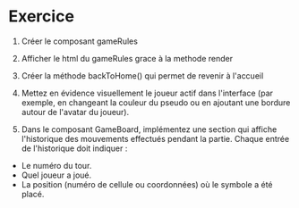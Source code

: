 # Exercice 

1. Créer le composant gameRules 
2. Afficher le html du gameRules grace à la methode render
3. Créer la méthode backToHome() qui permet de revenir à l'accueil

4. Mettez en évidence visuellement le joueur actif dans l'interface (par exemple, en changeant la couleur du pseudo ou en ajoutant une bordure autour de l'avatar du joueur).
5. Dans le composant GameBoard, implémentez une section qui affiche l'historique des mouvements effectués pendant la partie.
Chaque entrée de l'historique doit indiquer :
- Le numéro du tour.
- Quel joueur a joué.
- La position (numéro de cellule ou coordonnées) où le symbole a été placé.